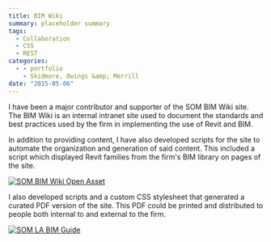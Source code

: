 ```yaml
---
title: BIM Wiki
summary: placeholder summary
tags:
  - Collaboration
  - CSS
  - REST
categories:
  - - portfolio
    - Skidmore, Owings &amp; Merrill
date: "2015-05-06"
---
```


I have been a major contributor and supporter of the SOM BIM Wiki site. The BIM Wiki is an internal intranet site used to document the standards and best practices used by the firm in implementing the use of Revit and BIM.

In addition to providing content, I have also developed scripts for the site to automate the organization and generation of said content. This included a script which displayed Revit families from the firm's BIM library on pages of the site.

[![SOM BIM Wiki Open Asset](http://www.ericanastas.com/wp-content/uploads/2015/07/SOM-BIM-Wiki-Open-Asset-636x489.png)](SOM-BIM-Wiki-Open-Asset.png)

I also developed scripts and a custom CSS stylesheet that generated a curated PDF version of the site. This PDF could be printed and distributed to people both internal to and external to the firm.

[![SOM LA BIM Guide](http://www.ericanastas.com/wp-content/uploads/2015/07/SOM-LA-BIM-Guide-636x489.png)](SOM-LA-BIM-Guide.png)
